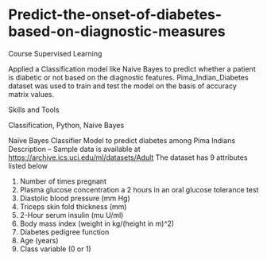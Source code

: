 # Predict-the-onset-of-diabetes-based-on-diagnostic-measures

Course Supervised Learning

Applied a Classification model like Naive Bayes to predict whether a patient is diabetic or not based on the diagnostic features. Pima_Indian_Diabetes dataset was used to train and test the model on the basis of accuracy matrix values.

Skills and Tools

Classification, Python, Naive Bayes

Naïve Bayes Classifier
Model to predict diabetes among Pima Indians
Description – Sample data is available at https://archive.ics.uci.edu/ml/datasets/Adult
The dataset has 9 attributes listed below
1. Number of times pregnant
2. Plasma glucose concentration a 2 hours in an oral glucose tolerance test
3. Diastolic blood pressure (mm Hg)
4. Triceps skin fold thickness (mm)
5. 2-Hour serum insulin (mu U/ml)
6. Body mass index (weight in kg/(height in m)^2)
7. Diabetes pedigree function
8. Age (years)
9. Class variable (0 or 1)
